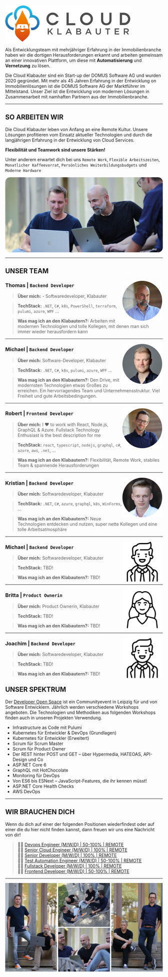 ![CloudKlabauter](images/logo.png)

Als Entwicklungsteam mit mehrjähriger Erfahrung in der Immobilienbranche haben wir die dortigen Herausforderungen erkannt und arbeiten gemeinsam an einer innovativen Plattform, um diese mit **Automatisierung** und **Vernetzung** zu lösen.

Die Cloud Klabauter sind ein Start-up der DOMUS Software AG und wurden 2020 gegründet. Mit mehr als 45 Jahren Erfahrung in der Entwicklung on Immobilienlösungen ist die DOMUS Software AG der Marktführer im Mittelstand. Unser Ziel ist die Entwicklung von modernen Lösungen in Zusammenarbeit mit namhaften Partnern aus der Immobilienbranche.

---

## SO ARBEITEN WIR

Die Cloud Klabauter leben von Anfang an eine Remote Kultur.
Unsere Lösungen profitieren vom Einsatz aktueller Technologien und durch die langjährigen Erfahrung in der Entwicklung von Cloud Services.

**Flexibilität und Teamwork sind unsere Stärken!**

Unter anderem erwartet dich bei uns `Remote Work`, `Flexible Arbeitszeiten`, `Monatlicher Kaffeevorrat`, `Persönliches Weiterbildungsbudgets` und `Moderne Hardware`

![Work](images/work.png)

---

## UNSER TEAM

<img style="float: right;padding: 2px" src="images/thomas.png" alt="Thomas" width="127" align="right"/>

### Thomas | `Backend Developer`

> **Über mich:** - Softwaredeveloper, Klabauter

> **TechStack:** `.NET`, `C#`, `k8s`, `PowerShell`, `terraform`, `pulumi`, `azure`, `WPF` ...

> **Was mag ich an den Klabautern?:** Arbeiten mit modernen Technologien und tolle Kollegen, mit denen man sich immer wieder herausfordern kann

---

<img style="float: right;padding: 2px" src="images/michael.png" alt="Michael" width="127" align="right"/>

### Michael | `Backend Developer`

> **Über mich:** Software-Developer, Klabauter

> **TechStack:** `.NET`, `C#`, `k8s`, `pulumi`, `azure`, `WPF` ...

> **Was mag ich an den Klabautern?:** Den Drive, mit modernsten Technologien etwas Großes zu erreichen. Ein hervorragendes Team und Unternehmensstruktur. Viel Freiheit und gute Arbeitsbedingungen.

---

<img style="float: right;padding: 2px" src="images/robert.png" alt="Robert" width="127" align="right"/>

### Robert | `Frontend Developer`

> **Über mich:** I ❤️ to work with React, Node.js, GraphQL & Azure. Fullstack Technology Enthusiast is the best description for me

> **TechStack:** `react`, `typescript`, `nodejs`, `graphql`, `c#`, `azure`, `aws`, `.net`, ...

> **Was mag ich an den Klabautern?:** Flexibilität, Remote Work, stabiles Team & spannende Herausforderungen

---

<img style="float: right;padding: 2px" src="images/kristian.png" alt="Kristian" width="127" align="right"/>

### Kristian | `Backend Developer`

> **Über mich:** Softwaredeveloper, Klabauter

> **TechStack:** `.NET`, `C#`, `azure`, `graphql`, `k8s`, `WinForms`, ...

> **Was mag ich an den Klabautern?:** Neue Technologien entdecken und nutzen, super nette Kollegen und eine tolle Arbeitsatmosphäre

---

<img style="float: right;padding: 2px" src="images/man.png" alt="Kristian" width="127" align="right"/>

### Michael | `Backend Developer`

> **Über mich:** Softwaredeveloper, Klabauter

> **TechStack:** TBD!

> **Was mag ich an den Klabautern?:** TBD!

---

<img style="float: right;padding: 2px" src="images/woman.png" alt="Kristian" width="127" align="right"/>

### Britta | `Product Ownerin`

> **Über mich:** Product Ownerin, Klabauter

> **TechStack:** TBD!

> **Was mag ich an den Klabautern?:** TBD!

---

<img style="float: right;padding: 2px" src="images/man.png" alt="Kristian" width="127" align="right"/>

### Joachim | `Backend Developer`

> **Über mich:** Softwaredeveloper, Klabauter

> **TechStack:** TBD!

> **Was mag ich an den Klabautern?:** TBD!

## UNSER SPEKTRUM

Der [Developer Open Space](https://devopenspace.de) ist ein Communityevent in Leipzig für und von Software Entwicklern. Jährlich werden verschiedene Workshops angeboten. Die Technologien und Methodiken aus folgenden Workshops finden auch in unseren Projekten Verwendung.

- Infrastructure as Code mit Pulumi
- Kubernetes für Entwickler & DevOps (Grundlagen)
- Kubernetes für Entwickler (Erweitert)
- Scrum für Scrum Master
- Scrum für Product Owner
- Der REST hinter POST und GET – über Hypermedia, HATEOAS, API-Design und Co
- ASP.NET Core 6
- GraphQL mit HotChocolate
- Monitoring für DevOps
- Von ES6 bis ESNext – JavaScript-Features, die ihr kennen müsst!
- ASP.NET Core Health Checks
- AWS DevOps

---

## WIR BRAUCHEN DICH

Wenn du dich auf einer der folgenden Positionen wiederfindest oder auf einer die du hier nicht finden kannst, dann freuen wir uns eine Nachricht von dir!

> 🧑‍💻 [Devops Engineer (M/W/D) | 50-100% | REMOTE](DEVOPS_ENGINEER.md)  
> 🧑‍💻 [Senior Cloud Engineer (M/W/D) | 100% | REMOTE](SENIOR_CLOUD_ENGINEER.md)  
> 🧑‍💻 [Senior Developer (M/W/D) | 100% | REMOTE](SENIOR_DEVELOPER.md)  
> 🧑‍💻 [Test Automation Engineer (M/W/D) | 50-100% | REMOTE](TEST_AUTOMATION_ENGINEER.md)  
> 🧑‍💻 [Fullstack Developer (M/W/D) | 100% | REMOTE](FULLSTACK_DEVELOPER.md)  
> 🧑‍💻 [Frontend Developer (M/W/D) | 50-100% | REMOTE](FRONTEND_DEVELOPER.md)

---

![Team](images/team.png)
